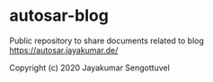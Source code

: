 # autosar-blog
Public repository to share documents related to blog https://autosar.jayakumar.de/

Copyright (c) 2020 Jayakumar Sengottuvel

